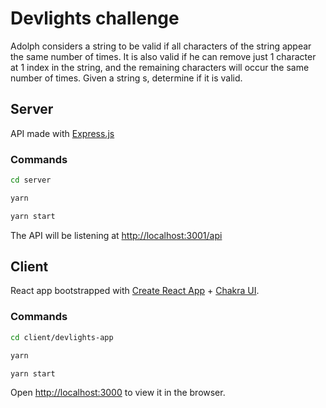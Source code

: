 # Devlights challenge

Adolph considers a string to be valid if all characters of the string appear the same number of times. It is
also valid if he can remove just 1 character at 1 index in the string, and the remaining characters will
occur the same number of times. Given a string s, determine if it is valid.

## Server

API made with [Express.js](http://expressjs.com/)

### Commands

```sh
cd server

yarn

yarn start
```

The API will be listening at [http://localhost:3001/api](http://localhost:3001/api)

## Client

React app bootstrapped with [Create React App](https://github.com/facebook/create-react-app) + [Chakra UI](https://chakra-ui.com/).

### Commands

```sh
cd client/devlights-app

yarn

yarn start
```

Open [http://localhost:3000](http://localhost:3000) to view it in the browser.
